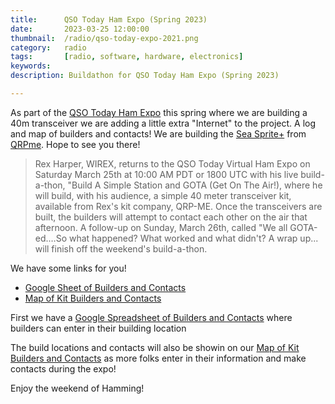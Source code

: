 ```yaml
---
title: 		QSO Today Ham Expo (Spring 2023)
date: 		2023-03-25 12:00:00
thumbnail: 	/radio/qso-today-expo-2021.png
category: 	radio
tags: 		[radio, software, hardware, electronics]
keywords:   
description: Buildathon for QSO Today Ham Expo (Spring 2023)

---
```

As part of the [QSO Today Ham Expo](https://www.qsotodayhamexpo.com/) this spring where we are building a 40m transceiver we are adding a little extra "Internet" to the project. A log and map of builders and contacts! We are building the [Sea Sprite+](http://qrpme.com/?p=product&id=QSO9) from [QRPme](http://qrpme.com). Hope to see you there!

<blockquote>
    Rex Harper, WIREX, returns to the QSO Today Virtual Ham Expo on Saturday March 25th at 10:00 AM PDT or 1800 UTC with his live build-a-thon, "Build A Simple Station and GOTA (Get On The Air!), where he will build, with his audience, a simple 40 meter transceiver kit, available from Rex's kit company, QRP-ME. Once the transceivers are built, the builders will attempt to contact each other on the air that afternoon. A follow-up on Sunday, March 26th, called "We all GOTA-ed.…So what happened? What worked and what didn't? A wrap up... will finish off the weekend's build-a-thon.
</blockquote>

We have some links for you!

- [Google Sheet of Builders and Contacts](https://docs.google.com/spreadsheets/d/1D5R-rveW2zztQAyE6ZprIlaryfo-Mc3ILt1jF31jO1E/edit#gid=0)
- [Map of Kit Builders and Contacts](https://stephenhouser.com/qso-mapper/qso-today.html)

First we have a [Google Spreadsheet of Builders and Contacts](https://docs.google.com/spreadsheets/d/1D5R-rveW2zztQAyE6ZprIlaryfo-Mc3ILt1jF31jO1E/edit#gid=0) where builders can enter in their building location

The build locations and contacts will also be showin on our [Map of Kit Builders and Contacts](https://stephenhouser.com/qso-mapper/qso-today.html) as more folks enter in their information and make contacts during the expo!

Enjoy the weekend of Hamming!
